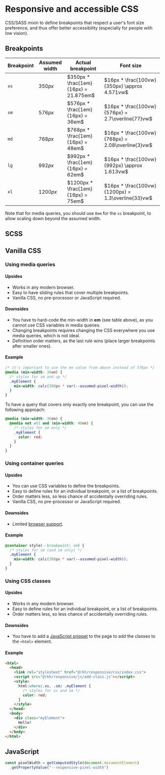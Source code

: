 # Responsive and accessible CSS

CSS/SASS mixin to define breakpoints that respect a user's font size preference, and thus offer better accessibility (especially for people with low vision).

## Breakpoints

 Breakpoint | Assumed width | Actual breakpoint                     | Font size
------------|---------------|---------------------------------------|------------------------
  `xs`      | $350px$       | $350px * \frac{1em}{16px} = 21.875em$ | $16px * \frac{100vw}{350px} \approx 4.571vw$
  `sm`      | $576px$       | $576px * \frac{1em}{16px} = 36em$     | $16px * \frac{100vw}{576px} = 2.7\overline{77}vw$
  `md`      | $768px$       | $768px * \frac{1em}{16px} = 48em$     | $16px * \frac{100vw}{768px} = 2.08\overline{3}vw$
  `lg`      | $992px$       | $992px * \frac{1em}{16px} = 62em$     | $16px * \frac{100vw}{992px} \approx 1.613vw$
  `xl`      | $1200px$      | $1200px * \frac{1em}{16px} = 75em$    | $16px * \frac{100vw}{1200px} = 1.3\overline{33}vw$

Note that for media queries, you should use `0em` for the `xs` breakpoint, to allow scaling down beyond the assumed width.

## SCSS

## Vanilla CSS

### Using media queries

#### Upsides
* Works in any modern browser.
* Easy to have sliding rules that cover multiple breakpoints.
* Vanilla CSS, no pre-processor or JavaScript required.

#### Downsides
* You have to hard-code the min-width in **em** (see table above), as you cannot use CSS variables in media queries.
* Changing breakpoints requires changing the CSS everywhere you use media queries, which is not ideal.
* Definition order matters, as the last rule wins (place larger breakpoints after smaller ones).

#### Example
``` css
/* it's important to use the em value from above instead of 576px */
@media (min-width: 36em) {
  /* styles for sm and up */
  .myElement {
    min-width: calc(300px * var(--assumed-pixel-width));
  }
}
```

To have a query that covers only exactly one breakpoint, you can use the following approach:

``` css
@media (min-width: 36em) {
  @media not all and (min-width: 48em) {
    /* styles for sm only */
    .myElement {
      color: red;
    }
  }
}
```

### Using container queries

#### Upsides
* You can use CSS variables to define the breakpoints.
* Easy to define rules for an individual breakpoint, or a list of breakpoints.
* Order matters less, so less chance of accidentally overriding rules.
* Vanilla CSS, no pre-processor or JavaScript required.

#### Downsides
* Limited [browser support](https://developer.mozilla.org/en-US/docs/Web/CSS/@container#browser_compatibility).

#### Example
``` css
@container style(--breakpoint: sm) {
  /* styles for sm (and sm only) */
  .myElement {
    min-width: calc(300px * var(--assumed-pixel-width));
  }
}
```

### Using CSS classes

#### Upsides
* Works in any modern browser.
* Easy to define rules for an individual breakpoint, or a list of breakpoints.
* Order matters less, so less chance of accidentally overriding rules.

#### Downsides
* You have to add a [JavaScript snippet](js/add-class.js) to the page to add the classes to the `<html>` element.

#### Example

``` html
<html>
  <head>
    <link rel="stylesheet" href="@rkh/responsive/css/index.css">
    <script src="@rkh/responsive/js/add-class.js"></script>
    <style>
      html:where(.xs, .sm) .myElement {
        /* styles for xs and sm */
        color: red;
      }
    </style>
  </head>
  <body>
    <div class="myElement">
      Hello!
    </div>
  </body>
</html>
```

## JavaScript

``` js
const pixelWidth = getComputedStyle(document.documentElement)
  .getPropertyValue("--responsive-pixel-width")
```